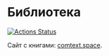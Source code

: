 # Библиотека

[![Actions Status](https://github.com/comtextspace/rubin/workflows/deploy_site/badge.svg)](https://github.com/comtextspace/rubin/actions)

Сайт с книгами: [comtext.space](https://comtext.space).